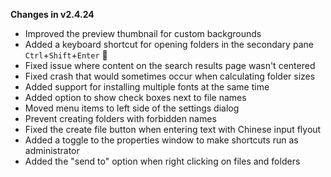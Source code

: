 **Changes in v2.4.24**

- Improved the preview thumbnail for custom backgrounds
- Added a keyboard shortcut for opening folders in the secondary pane `Ctrl`+`Shift`+`Enter` 🎹
- Fixed issue where content on the search results page wasn't centered
- Fixed crash that would sometimes occur when calculating folder sizes
- Added support for installing multiple fonts at the same time
- Added option to show check boxes next to file names
- Moved menu items to left side of the settings dialog
- Prevent creating folders with forbidden names
- Fixed the create file button when entering text with Chinese input flyout
- Added a toggle to the properties window to make shortcuts run as administrator
- Added the "send to" option when right clicking on files and folders
